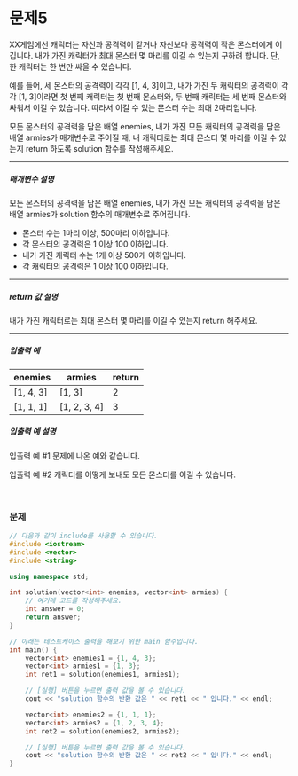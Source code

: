 
# 문제5
XX게임에선 캐릭터는 자신과 공격력이 같거나 자신보다 공격력이 작은 몬스터에게 이깁니다. 내가 가진 캐릭터가 최대 몬스터 몇 마리를 이길 수 있는지 구하려 합니다. 단, 한 캐릭터는 한 번만 싸울 수 있습니다.

예를 들어, 세 몬스터의 공격력이 각각 [1, 4, 3]이고, 내가 가진 두 캐릭터의 공격력이 각각 [1, 3]이라면 첫 번째 캐릭터는 첫 번째 몬스터와, 두 번째 캐릭터는 세 번째 몬스터와 싸워서 이길 수 있습니다. 따라서 이길 수 있는 몬스터 수는 최대 2마리입니다. 

모든 몬스터의 공격력을 담은 배열 enemies, 내가 가진 모든 캐릭터의 공격력을 담은 배열 armies가 매개변수로 주어질 때, 내 캐릭터로는 최대 몬스터 몇 마리를 이길 수 있는지 return 하도록 solution 함수를 작성해주세요.

---
##### 매개변수 설명

모든 몬스터의 공격력을 담은 배열 enemies, 내가 가진 모든 캐릭터의 공격력을 담은 배열 armies가 solution 함수의 매개변수로 주어집니다.

* 몬스터 수는 1마리 이상, 500마리 이하입니다.
* 각 몬스터의 공격력은 1 이상 100 이하입니다.
* 내가 가진 캐릭터 수는 1개 이상 500개 이하입니다.
* 각 캐릭터의 공격력은 1 이상 100 이하입니다.

---
##### return 값 설명

내가 가진 캐릭터로는 최대 몬스터 몇 마리를 이길 수 있는지 return 해주세요.

---
##### 입출력 예

| enemies   | armies   	| return |
|-----------|--------------|--------|
| [1, 4, 3] | [1, 3]   	| 2  	|
| [1, 1, 1] | [1, 2, 3, 4] | 3  	|

##### 입출력 예 설명
입출력 예 #1
문제에 나온 예와 같습니다.

입출력 예 #2
캐릭터를 어떻게 보내도 모든 몬스터를 이길 수 있습니다.

<br>

### 문제

```cpp
// 다음과 같이 include를 사용할 수 있습니다.
#include <iostream>
#include <vector>
#include <string>

using namespace std;

int solution(vector<int> enemies, vector<int> armies) {
	// 여기에 코드를 작성해주세요.
	int answer = 0;
	return answer;
}

// 아래는 테스트케이스 출력을 해보기 위한 main 함수입니다.
int main() {
	vector<int> enemies1 = {1, 4, 3};
	vector<int> armies1 = {1, 3};
	int ret1 = solution(enemies1, armies1);

	// [실행] 버튼을 누르면 출력 값을 볼 수 있습니다.
	cout << "solution 함수의 반환 값은 " << ret1 << " 입니다." << endl;

	vector<int> enemies2 = {1, 1, 1};
	vector<int> armies2 = {1, 2, 3, 4};
	int ret2 = solution(enemies2, armies2);

	// [실행] 버튼을 누르면 출력 값을 볼 수 있습니다.
	cout << "solution 함수의 반환 값은 " << ret2 << " 입니다." << endl;	
}
```
